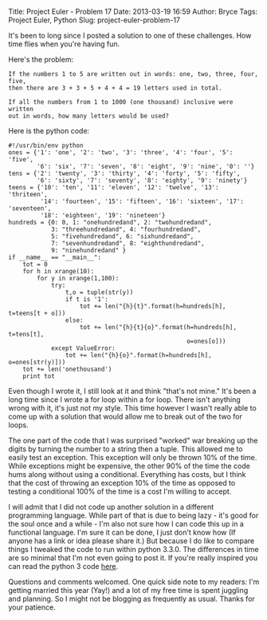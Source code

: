 Title: Project Euler - Problem 17
Date: 2013-03-19 16:59
Author: Bryce
Tags: Project Euler, Python
Slug: project-euler-problem-17

It's been to long since I posted a solution to one of these challenges.
How time flies when you're having fun.

Here's the problem:

```
If the numbers 1 to 5 are written out in words: one, two, three, four, five,
then there are 3 + 3 + 5 + 4 + 4 = 19 letters used in total.

If all the numbers from 1 to 1000 (one thousand) inclusive were written
out in words, how many letters would be used?
```

Here is the python code:

```python2
#!/usr/bin/env python
ones = {'1': 'one', '2': 'two', '3': 'three', '4': 'four', '5': 'five',
        '6': 'six', '7': 'seven', '8': 'eight', '9': 'nine', '0': ''}
tens = {'2': 'twenty', '3': 'thirty', '4': 'forty', '5': 'fifty',
        '6': 'sixty', '7': 'seventy', '8': 'eighty', '9': 'ninety'}
teens = {'10': 'ten', '11': 'eleven', '12': 'twelve', '13': 'thriteen',
         '14': 'fourteen', '15': 'fifteen', '16': 'sixteen', '17': 'seventeen',
         '18': 'eighteen', '19': 'nineteen'}
hundreds = {0: 0, 1: "onehundredand", 2: "twohundredand",
            3: "threehundredand", 4: "fourhundredand",
            5: "fivehundredand", 6: "sixhundredand",
            7: "sevenhundredand", 8: "eighthundredand",
            9: "ninehundredand" }
if __name__ == "__main__":
    tot = 0
    for h in xrange(10):
        for y in xrange(1,100):
            try:
                t,o = tuple(str(y))
                if t is '1':
                    tot += len("{h}{t}".format(h=hundreds[h], t=teens[t + o]))
                else:
                    tot += len("{h}{t}{o}".format(h=hundreds[h], t=tens[t],
                                                  o=ones[o]))
            except ValueError:
                tot += len("{h}{o}".format(h=hundreds[h], o=ones[str(y)]))
    tot += len('onethousand')
    print tot
```

Even though I wrote it, I still look at it and think "that's not mine."
It's been a long time since I wrote a for loop within a for loop. There
isn't anything wrong with it, it's just not my style. This time however
I wasn't really able to come up with a solution that would allow me to
break out of the two for loops.

The one part of the code that I was surprised "worked" war breaking up
the digits by turning the number to a string then a tuple. This allowed
me to easily test an exception. This exception will only be thrown 10%
of the time. While exceptions might be expensive, the other 90% of the
time the code hums along without using a conditional. Everything has
costs, but I think that the cost of throwing an exception 10% of the
time as opposed to testing a conditional 100% of the time is a cost I'm
willing to accept.

I will admit that I did not code up another solution in a different
programming language. While part of that is due to being lazy - it's
good for the soul once and a while - I'm also not sure how I can code
this up in a functional language. I'm sure it can be done, I just don't
know how (If anyone has a link or idea please share it.) But because I
do like to compare things I tweaked the code to run within python 3.3.0.
The differences in time are so minimal that I'm not even going to post
it. If you're really inspired you can read the python 3 code
[here](https://github.com/btv/project_euler/blob/master/problem_17/python/problem17.py3).

Questions and comments welcomed. One quick side note to my readers: I'm
getting married this year (Yay!) and a lot of my free time is spent
juggling and planning. So I might not be blogging as frequently as
usual. Thanks for your patience.
